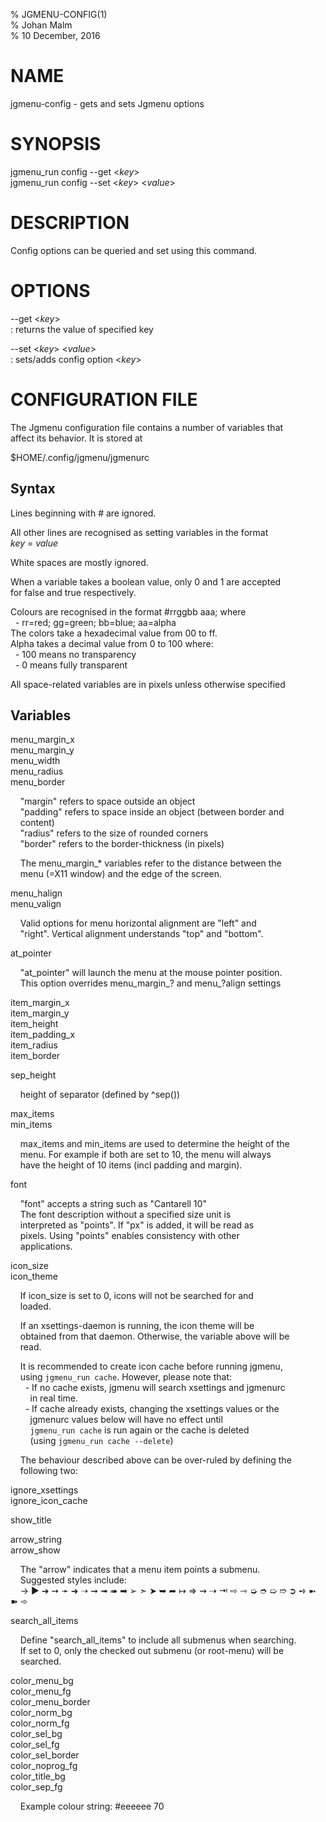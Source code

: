 % JGMENU-CONFIG(1)  
% Johan Malm  
% 10 December, 2016

# NAME

jgmenu-config - gets and sets Jgmenu options

# SYNOPSIS

jgmenu_run config \--get <*key*>  
jgmenu_run config \--set <*key*> \<*value*>

# DESCRIPTION

Config options can be queried and set using this command.

# OPTIONS

\--get <*key*>  
:   returns the value of specified key

\--set <*key*> <*value*>  
:   sets/adds config option <*key*>

# CONFIGURATION FILE

The Jgmenu configuration file contains a number of variables that  
affect its behavior. It is stored at

$HOME/.config/jgmenu/jgmenurc

## Syntax

Lines beginning with # are ignored.

All other lines are recognised as setting variables in the format  
*key* = *value*

White spaces are mostly ignored.

When a variable takes a boolean value, only 0 and 1 are accepted  
for false and true respectively.

Colours are recognised in the format #rrggbb aaa; where  
  - rr=red; gg=green; bb=blue; aa=alpha  
The colors take a hexadecimal value from 00 to ff.  
Alpha takes a decimal value from 0 to 100 where:  
  - 100 means no transparency  
  - 0 means fully transparent  


All space-related variables are in pixels unless otherwise specified

## Variables

menu_margin_x  
menu_margin_y  
menu_width  
menu_radius  
menu_border  

    "margin" refers to space outside an object  
    "padding" refers to space inside an object (between border and  
    content)  
    "radius" refers to the size of rounded corners  
    "border" refers to the border-thickness (in pixels)  

    The menu_margin_* variables refer to the distance between the  
    menu (=X11 window) and the edge of the screen.  

menu_halign  
menu_valign  

    Valid options for menu horizontal alignment are "left" and  
    "right". Vertical alignment understands "top" and "bottom".  

at_pointer  

    "at_pointer" will launch the menu at the mouse pointer position.  
    This option overrides menu_margin_? and menu_?align settings

item_margin_x  
item_margin_y  
item_height  
item_padding_x  
item_radius  
item_border  


sep_height  

    height of separator (defined by ^sep())

max_items  
min_items  

    max_items and min_items are used to determine the height of the  
    menu. For example if both are set to 10, the menu will always  
    have the height of 10 items (incl padding and margin).

font  

    "font" accepts a string such as "Cantarell 10"  
    The font description without a specified size unit is  
    interpreted as "points". If "px" is added, it will be read as  
    pixels. Using "points" enables consistency with other  
    applications.

icon_size  
icon_theme  

    If icon_size is set to 0, icons will not be searched for and  
    loaded.

    If an xsettings-daemon is running, the icon theme will be  
    obtained from that daemon. Otherwise, the variable above will be  
    read.

    It is recommended to create icon cache before running jgmenu,  
    using `jgmenu_run cache`. However, please note that:  
      - If no cache exists, jgmenu will search xsettings and jgmenurc  
        in real time.  
      - If cache already exists, changing the xsettings values or the  
        jgmenurc values below will have no effect until  
        `jgmenu_run cache` is run again or the cache is deleted  
        (using `jgmenu_run cache --delete`)

    The behaviour described above can be over-ruled by defining the  
    following two:

ignore_xsettings  
ignore_icon_cache  

show_title  

arrow_string  
arrow_show  

    The "arrow" indicates that a menu item points a submenu.  
    Suggested styles include:  
    → ▶ ➔ ➙ ➛ ➜ ➝ ➞ ➟ ➠ ➡ ➢ ➣ ➤ ➥ ➦ ↦ ⇒ ⇝ ⇢ ⇥ ⇨ ⇾ ➭ ➮ ➯ ➱ ➲ ➺ ➼ ➽ ➾  

search_all_items  

    Define "search_all_items" to include all submenus when searching.  
    If set to 0, only the checked out submenu (or root-menu) will be  
    searched.  

color_menu_bg  
color_menu_fg  
color_menu_border  
color_norm_bg  
color_norm_fg  
color_sel_bg  
color_sel_fg  
color_sel_border  
color_noprog_fg  
color_title_bg  
color_sep_fg  

    Example colour string: #eeeeee 70  
